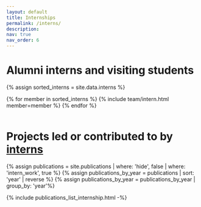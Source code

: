 ```yaml
---
layout: default
title: Internships
permalink: /interns/
description: 
nav: true
nav_order: 6
---
```


<!-- 
# Open Internship Proposals

We are looking for students finishing their MSc with a solid background in computer vision and machine learning, particularly in deep learning with strong PyTorch coding skills.
Interns work on research topics, typically for 6 months (usually spring and summer), resulting for a great part in paper submissions to top-tier conferences. Some trainees go on to do a PhD thesis in the lab.
We currently have four exciting internship opportunities for MSc students!  

### How to Apply  
Send an email to the supervisors (one email per application) with the following:  
- A cover letter explaining your interest and qualifications for the topic.  
- Your CV/resume.  
- Transcripts of your grades from last year (and this year, if available).  

**Available Topics:**  

**Universal 2D-3D Transformer**  
*Keywords*: Transformer, Representation learning, Self-supervised learning, Multi-modal  
*Supervisors*: [Tuan-Hung Vu](mailto:tuan-hung.vu@valeo.com), [Gilles Puy](mailto:gilles.puy@valeo.com), [Spyros Gidaris](mailto:spyros.gidaris@valeo.com)  
This project aims to develop a novel transformer architecture capable of processing 2D and 3D data simultaneously, probing synergistic multi-modal representations between imagery and LiDAR data.  

**Learning from One Continuous Long-Range Video Stream**  
*Keywords*: Video understanding, Continual learning, Transformer, Self-supervised pretraining  
*Supervisors*: [Shashanka Venkataramanan](mailto:shashanka.venkataramanan@valeo.com), [Andrei Bursuc](mailto:andrei.bursuc@valeo.com)  
This internship involves building a video understanding model inspired by human episodic memory to learn continuously from long-range streams. It includes exploring continual learning, memory integration, and advanced pretraining techniques using real-world video datasets.  

**Scenario Generation for Robust Autonomous Driving using Diffusion Models**  
*Keywords*: Diffusion models, Long-tail distribution, Online mapping, Motion prediction  
*Supervisors*: [Yuan Yin](mailto:yuan.yin@valeo.com), [Yihong Xu](mailto:yihong.xu@valeo.com)  
This internship explores using diffusion models to generate driving scenarios, focusing on map and trajectory creation. The goal is to develop robust, vector-based maps and diverse vehicle behaviors to enhance motion forecasting and planning.  

**Object Generation from Range Images**  
*Keywords*: Diffusion models, Point clouds, Controllable generative models  
*Supervisors*: [Nermin Samet](mailto:nermin.samet@valeo.com), [Victor Besnier](mailto:victor.besnier@valeo.com)  
This project focuses on generating LiDAR point cloud objects by leveraging pre-trained diffusion models on range image representations. The goal is to improve the controllability of LiDAR object generation in a computationally efficient way.  

 -->

# Alumni interns and visiting students

{% assign sorted_interns = site.data.interns %}

<div class="team alumni">
{% for member in sorted_interns %}
  {% include team/intern.html member=member %}
{% endfor %}
</div>

<br>
<h1 id="intern-papers"> Projects led or contributed to by <u>interns</u></h1>

{% assign publications = site.publications | where: 'hide', false | where: 'intern_work', true %}
{% assign publications_by_year = publications |  sort: 'year' |  reverse %}
{% assign publications_by_year = publications_by_year | group_by: 'year'%}

{% include publications_list_internship.html -%}

